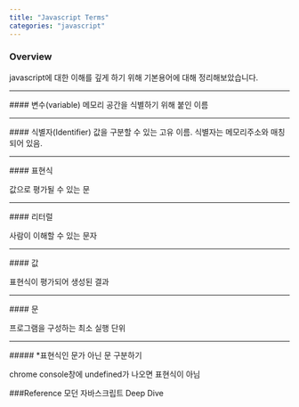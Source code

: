 ```yaml
---
title: "Javascript Terms"
categories: "javascript"
---
```


### Overview

javascript에 대한 이해를 깊게 하기 위해 기본용어에 대해 정리해보았습니다.

<hr>
#### 변수(variable)
메모리 공간을 식별하기 위해 붙인 이름

<hr>
#### 식별자(Identifier)
값을 구분할 수 있는 고유 이름. 식별자는 메모리주소와 매칭되어 있음.

<hr>
#### 표현식
<p>값으로 평가될 수 있는 문</p>

<hr>
#### 리터럴
<p>사람이 이해할 수 있는 문자</p>

<hr>
#### 값
<p>표현식이 평가되어 생성된 결과</p>

<hr>
#### 문
<p>프로그램을 구성하는 최소 실행 단위</p>

<hr>
##### *표현식인 문가 아닌 문 구분하기
<p>chrome console창에 undefined가 나오면 표현식이 아님</p>

###Reference
모던 자바스크립트 Deep Dive
